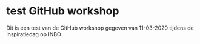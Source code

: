 # test GitHub workshop
Dit is een test van de GitHub workshop gegeven van 11-03-2020 tijdens de inspiratiedag op INBO
